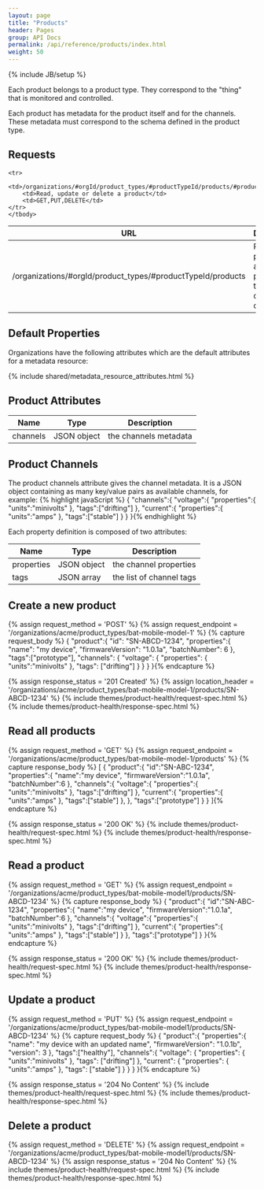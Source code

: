 ```yaml
---
layout: page
title: "Products"
header: Pages
group: API Docs
permalink: /api/reference/products/index.html
weight: 50
---
```

{% include JB/setup %}

Each product belongs to a product type.  They correspond to the "thing" that is monitored and controlled.

Each product has metadata for the product itself and for the channels.  These metadata must correspond to the
schema defined in the product type.

Requests
--------

<table class="content">
    <thead>
    <tr>
        <th><strong>URL</strong></th>
        <th><strong>Description</strong></th>
        <th><strong>Methods</strong></th>
    </tr>
    </thead>
    <tbody>
    <tr>
        <td>/organizations/#orgId/product_types/#productTypeId/products</td>
        <td>Read all product of a given product type or create new ones</td>
        <td>GET, POST</td>
    </tr>

    <tr>
        <td>/organizations/#orgId/product_types/#productTypeId/products/#productId</td>
        <td>Read, update or delete a product</td>
        <td>GET,PUT,DELETE</td>
    </tr>
    </tbody>
</table>


Default Properties
------------------

Organizations have the following attributes which are the default attributes for a metadata resource:

{% include shared/metadata_resource_attributes.html %}

Product Attributes
------------------

<table class="content">
    <thead>
    <tr>
        <th><strong>Name</strong></th>
        <th><strong>Type</strong></th>
        <th><strong>Description</strong></th>
    </tr>
    </thead>
    <tbody>
    <tr>
        <td>channels</td>
        <td>JSON object</td>
        <td>the channels metadata</td>
    </tr>
    </tbody>
</table>

Product Channels
----------------
The product channels attribute gives the channel metadata.  It is a JSON object containing
as many key/value pairs as available channels, for example:
{% highlight javaScript %}
{
    "channels":{
        "voltage":{
            "properties":{
                "units":"minivolts"
            },
            "tags":["drifting"]
        },
        "current":{
            "properties":{
                "units":"amps"
            },
            "tags":["stable"]
        }
    }
}{% endhighlight %}

Each property definition is composed of two attributes:

<table class="content">
    <thead>
    <tr>
        <th><strong>Name</strong></th>
        <th><strong>Type</strong></th>
        <th><strong>Description</strong></th>
    </tr>
    </thead>
    <tbody>
    <tr>
        <td>properties</td>
        <td>JSON object</td>
        <td>the channel properties</td>
    </tr>
    <tr>
        <td>tags</td>
        <td>JSON array</td>
        <td>the list of channel tags</td>
    </tr>
    </tbody>
</table>

Create a new product
--------------------

{% assign request_method = 'POST' %}
{% assign request_endpoint = '/organizations/acme/product_types/bat-mobile-model-1' %}
{% capture request_body %}
{
    "product":{
        "id": "SN-ABCD-1234",
        "properties":{
            "name": "my device",
            "firmwareVersion": "1.0.1a",
            "batchNumber": 6
        },
        "tags":["prototype"],
        "channels": {
            "voltage": {
                "properties": {
                    "units":"minivolts"
                },
                "tags": ["drifting"]
            }
        }
    }
}{% endcapture %}

{% assign response_status = '201 Created' %}
{% assign location_header = '/organizations/acme/product_types/bat-mobile-model-1/products/SN-ABCD-1234' %}
{% include themes/product-health/request-spec.html %}
{% include themes/product-health/response-spec.html %}

Read all products
----------------------

{% assign request_method = 'GET' %}
{% assign request_endpoint = '/organizations/acme/product_types/bat-mobile-model-1/products' %}
{% capture response_body %}
[
    {
        "product":{
            "id":"SN-ABC-1234",
            "properties":{
                "name":"my device",
                "firmwareVersion":"1.0.1a",
                "batchNumber":6
            },
            "channels":{
                "voltage":{
                    "properties":{
                        "units":"minivolts"
                    },
                    "tags":["drifting"]
                },
                "current":{
                    "properties":{
                        "units":"amps"
                    },
                    "tags":["stable"]
                },
            },
            "tags":["prototype"]
        }
    }
]{% endcapture %}

{% assign response_status = '200 OK' %}
{% include themes/product-health/request-spec.html %}
{% include themes/product-health/response-spec.html %}

Read a product
--------------

{% assign request_method = 'GET' %}
{% assign request_endpoint = '/organizations/acme/product_types/bat-mobile-model1/products/SN-ABCD-1234' %}
{% capture response_body %}
{
    "product":{
        "id":"SN-ABC-1234",
        "properties":{
            "name":"my device",
            "firmwareVersion":"1.0.1a",
            "batchNumber":6
        },
        "channels":{
            "voltage":{
                "properties":{
                    "units":"minivolts"
                },
                "tags":["drifting"]
            },
            "current":{
                "properties":{
                    "units":"amps"
                },
                "tags":["stable"]
            }
        },
        "tags":["prototype"]
    }
}{% endcapture %}

{% assign response_status = '200 OK' %}
{% include themes/product-health/request-spec.html %}
{% include themes/product-health/response-spec.html %}

Update a product
----------------

{% assign request_method = 'PUT' %}
{% assign request_endpoint = '/organizations/acme/product_types/bat-mobile-model1/products/SN-ABCD-1234' %}
{% capture request_body %}
{
    "product":{
        "properties":{
            "name": "my device with an updated name",
            "firmwareVersion": "1.0.1b",
            "version": 3
        },
        "tags":["healthy"],
        "channels":{
            "voltage": {
                "properties": {
                    "units":"minivolts"
                },
                "tags": ["drifting"]
            },
            "current": {
                "properties": {
                    "units":"amps"
                },
                "tags": ["stable"]
            }
        }
    }
}{% endcapture %}

{% assign response_status = '204 No Content' %}
{% include themes/product-health/request-spec.html %}
{% include themes/product-health/response-spec.html %}

Delete a product
----------------

{% assign request_method = 'DELETE' %}
{% assign request_endpoint = '/organizations/acme/product_types/bat-mobile-model1/products/SN-ABCD-1234' %}
{% assign response_status = '204 No Content' %}
{% include themes/product-health/request-spec.html %}
{% include themes/product-health/response-spec.html %}